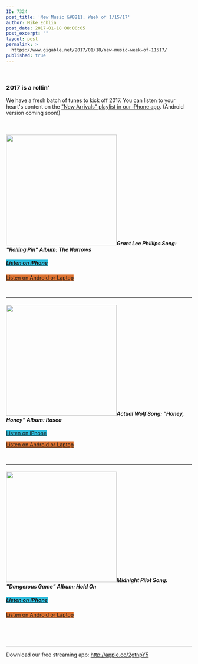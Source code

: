 ```yaml
---
ID: 7324
post_title: 'New Music &#8211; Week of 1/15/17'
author: Mike Echlin
post_date: 2017-01-18 08:00:05
post_excerpt: ""
layout: post
permalink: >
  https://www.gigable.net/2017/01/18/new-music-week-of-11517/
published: true
---
```

&nbsp;
<h3>2017 is a rollin'</h3>
We have a fresh batch of tunes to kick off 2017. You can listen to your heart's content on the <a href="http://apple.co/2gtnpY5">"New Arrivals" playlist in our iPhone app</a>. (Android version coming soon!)

&nbsp;
<h4><em><a href="https://gigable.net/wp-content/uploads/2017/01/GLP-hi_res-image.jpg"><img class="alignleft wp-image-7331 size-medium" src="https://gigable.net/wp-content/uploads/2017/01/GLP-hi_res-image-300x300.jpg" width="300" height="300" /></a><strong>Grant Lee Phillips</strong>
Song: "Rolling Pin"</em>
<em>Album: The Narrows
</em></h4>
<h5><a class="mb-button mb-style-traditional mb-size-default mb-corners-default mb-text-style-default " style="background-color: #2fbede;" href="http://apple.co/2gtnpY5">Listen on iPhone</a></h5>
<a class="mb-button mb-style-traditional mb-size-default mb-corners-default mb-text-style-default " style="background-color: #de722f;" href="http://bit.ly/2jpD2UF">Listen on Android or Laptop</a>

&nbsp;

<hr />

<h4><a href="https://gigable.net/wp-content/uploads/2017/01/ActualWolf_HoneyHoney.jpg"><img class="alignleft wp-image-7332 size-medium" src="https://gigable.net/wp-content/uploads/2017/01/ActualWolf_HoneyHoney-300x300.jpg" width="300" height="300" /></a><em><strong>Actual Wolf</strong></em>
<em>Song: "Honey, Honey"
</em><em>Album: Itasca</em></h4>
<a class="mb-button mb-style-traditional mb-size-default mb-corners-default mb-text-style-default " style="background-color: #2fbede;" href="http://apple.co/2gtnpY5">Listen on iPhone</a>

<a class="mb-button mb-style-traditional mb-size-default mb-corners-default mb-text-style-default " style="background-color: #de722f;" href="http://bit.ly/2jpD2UF">Listen on Android or Laptop</a>

&nbsp;

<hr />

<h4><a href="https://gigable.net/wp-content/uploads/2017/01/MP-HoldOnCover.jpg"><img class="alignleft wp-image-7333 size-medium" src="https://gigable.net/wp-content/uploads/2017/01/MP-HoldOnCover-300x300.jpg" width="300" height="300" /></a><em><strong>Midnight Pilot</strong></em>
<em>Song: "Dangerous Game"</em>
<em>Album: Hold On</em></h4>
<h5><a class="mb-button mb-style-traditional mb-size-default mb-corners-default mb-text-style-default " style="background-color: #2fbede;" href="http://apple.co/2gtnpY5">Listen on iPhone</a></h5>
<a class="mb-button mb-style-traditional mb-size-default mb-corners-default mb-text-style-default " style="background-color: #de722f;" href="http://bit.ly/2jpD2UF">Listen on Android or Laptop</a>

&nbsp;

&nbsp;

<hr />

Download our free streaming app: <a href="http://apple.co/2gtnpY5">http://apple.co/2gtnpY5</a>